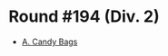# Round #194 (Div. 2)

* [A. Candy Bags][]

[A. Candy Bags]: http://codeforces.com/contest/334/problem/A
